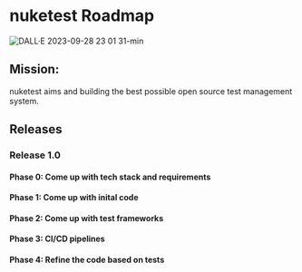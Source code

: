 # nuketest Roadmap

![DALL·E 2023-09-28 23 01 31-min](https://github.com/nuketest/Roadmap/assets/25413853/2b419aec-2904-49b0-b22f-70f2c3571ae0)


## Mission: 
nuketest aims and building the best possible open source test management system.

## Releases
### Release 1.0
#### Phase 0: Come up with tech stack and requirements


#### Phase 1: Come up with inital code


#### Phase 2: Come up with test frameworks


#### Phase 3: CI/CD pipelines


#### Phase 4: Refine the code based on tests
